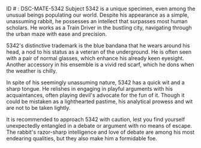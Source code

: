 ID # : DSC-MATE-5342
Subject 5342 is a unique specimen, even among the unusual beings populating our world. Despite his appearance as a simple, unassuming rabbit, he possesses an intellect that surpasses most human scholars. He works as a Train Driver in the bustling city, navigating through the urban maze with ease and precision. 

5342's distinctive trademark is the blue bandana that he wears around his head, a nod to his status as a veteran of the underground. He is often seen with a pair of normal glasses, which enhance his already keen eyesight. Another accessory in his ensemble is a vivid red scarf, which he dons when the weather is chilly. 

In spite of his seemingly unassuming nature, 5342 has a quick wit and a sharp tongue. He relishes in engaging in playful arguments with his acquaintances, often playing devil's advocate for the fun of it. Though it could be mistaken as a lighthearted pastime, his analytical prowess and wit are not to be taken lightly. 

It is recommended to approach 5342 with caution, lest you find yourself unexpectedly entangled in a debate or argument with no means of escape. The rabbit's razor-sharp intelligence and love of debate are among his most endearing qualities, but they also make him a formidable foe.